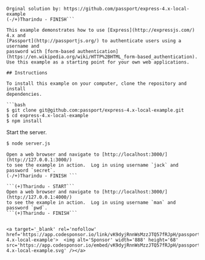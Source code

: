 ```(-/+)Tharindu - START
Orginal solution by: https://github.com/passport/express-4.x-local-example
(-/+)Tharindu - FINISH```

This example demonstrates how to use [Express](http://expressjs.com/) 4.x and
[Passport](http://passportjs.org/) to authenticate users using a username and
password with [form-based authentication](https://en.wikipedia.org/wiki/HTTP%2BHTML_form-based_authentication).
Use this example as a starting point for your own web applications.

## Instructions

To install this example on your computer, clone the repository and install
dependencies.

```bash
$ git clone git@github.com:passport/express-4.x-local-example.git
$ cd express-4.x-local-example
$ npm install
```

Start the server.

```bash
$ node server.js
```
```(-/+)Tharindu - START
Open a web browser and navigate to [http://localhost:3000/](http://127.0.0.1:3000/)
to see the example in action.  Log in using username `jack` and password `secret`. 
(-/+)Tharindu - FINISH ```

```(+)Tharindu - START```
Open a web browser and navigate to [http://localhost:3000/](http://127.0.0.1:4000/)
to see the example in action.  Log in using username `man` and password `pwd`. 
```(+)Tharindu - FINISH```


<a target='_blank' rel='nofollow' href='https://app.codesponsor.io/link/vK9dyjRnnWsMzzJTQ57fRJpH/passport/express-4.x-local-example'>  <img alt='Sponsor' width='888' height='68' src='https://app.codesponsor.io/embed/vK9dyjRnnWsMzzJTQ57fRJpH/passport/express-4.x-local-example.svg' /></a>
